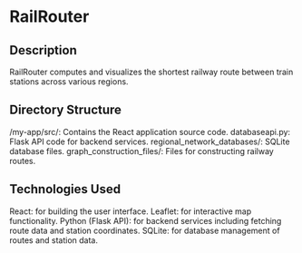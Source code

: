 # RailRouter

## Description

RailRouter computes and visualizes the shortest railway route between train stations across various regions. 

## Directory Structure
/my-app/src/: Contains the React application source code.
databaseapi.py: Flask API code for backend services.
regional_network_databases/: SQLite database files.
graph_construction_files/: Files for constructing railway routes.


## Technologies Used
React: for building the user interface.
Leaflet: for interactive map functionality.
Python (Flask API): for backend services including fetching route data and station coordinates.
SQLite: for database management of routes and station data.
